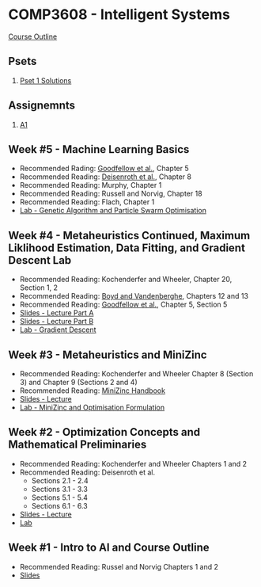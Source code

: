 # COMP3608 - Intelligent Systems

[Course Outline](https://github.com/InzamamRahaman/COMP3608-2020/blob/master/Outline.pdf)

## Psets
1. [Pset 1 Solutions](https://github.com/InzamamRahaman/COMP3608-2020/tree/master/psets/pset1%20sols)

## Assignemnts
1. [A1](https://github.com/InzamamRahaman/COMP3608-2020/tree/master/assignments)

## Week #5 - Machine Learning Basics
* Recommended Rading: [Goodfellow et al.](https://www.deeplearningbook.org/contents/ml.html), Chapter 5
* Recommended Reading: [Deisenroth et al.](https://mml-book.github.io/book/mml-book.pdf), Chapter 8
* Recommended Reading: Murphy, Chapter 1
* Recommended Reading: Russell and Norvig, Chapter 18
* Recommended Reading: Flach, Chapter 1
* [Lab - Genetic Algorithm and Particle Swarm Optimisation](https://github.com/InzamamRahaman/COMP3608-2020/tree/master/labs/3)

## Week #4 - Metaheuristics Continued, Maximum Liklihood Estimation, Data Fitting, and Gradient Descent Lab
* Recommended Reading: Kochenderfer and Wheeler, Chapter 20, Section 1, 2
* Recommended Reading: [Boyd and Vandenberghe](http://vmls-book.stanford.edu/vmls.pdf), Chapters 12 and 13
* Recommended Reading: [Goodfellow et al.](https://www.deeplearningbook.org/contents/ml.html), Chapter 5, Section 5
* [Slides - Lecture Part A](https://github.com/InzamamRahaman/COMP3608-2020/blob/master/lectures/pdf/Lecture4a%20-%20Expression%20Optimisation.key)
* [Slides - Lecture Part B](https://github.com/InzamamRahaman/COMP3608-2020/blob/master/lectures/pdf/Lecture%204b%20-%20MLE.pdf)
* [Lab - Gradient Descent](https://github.com/InzamamRahaman/COMP3608-2020/tree/master/labs/2)
   
## Week #3 - Metaheuristics and MiniZinc
* Recommended Reading: Kochenderfer and Wheeler Chapter 8 (Section 3) and Chapter 9 (Sections 2 and 4)
* Recommended Reading: [MiniZinc Handbook](https://www.minizinc.org/doc-2.3.0/en/)
* [Slides - Lecture](https://github.com/InzamamRahaman/COMP3608-2020/blob/master/lectures/pdf/Lecture%203%20-%20Metaheuristics.pdf)
* [Lab - MiniZinc and Optimisation Formulation](https://github.com/InzamamRahaman/COMP3608-2020/tree/master/labs/2)

## Week #2 - Optimization Concepts and Mathematical Preliminaries
* Recommended Reading: Kochenderfer and Wheeler Chapters 1 and 2
* Recommended Reading: Deisenroth et al.
  * Sections 2.1 - 2.4
  * Sections 3.1 - 3.3
  * Sections 5.1  - 5.4
  * Sections 6.1 - 6.3
* [Slides - Lecture](https://github.com/InzamamRahaman/COMP3608-2020/blob/master/lectures/pdf/Lecture%202%20-%20Intro%20to%20Optimization.pdf)
* [Lab](https://github.com/InzamamRahaman/COMP3608-2020/tree/master/labs/1)

## Week #1 - Intro to AI and Course Outline
* Recommended Reading: Russel and Norvig Chapters 1 and 2
* [Slides](https://github.com/InzamamRahaman/COMP3608-2020/blob/master/lectures/pdf/Lecture%201%20-%20Intro%20to%20Intelligence%20.pdf)
